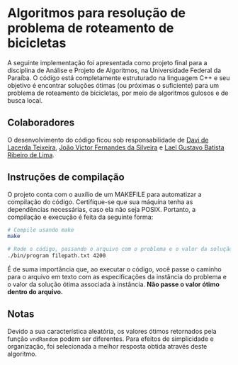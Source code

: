 # Algoritmos para resolução de problema de roteamento de bicicletas
A seguinte implementação foi apresentada como projeto final para a disciplina de Análise e Projeto de Algoritmos, na Universidade Federal da Paraíba. O código está completamente estruturado na linguagem C++ e seu objetivo é encontrar soluções ótimas (ou próximas o suficiente) para um problema de roteamento de bicicletas, por meio de algoritmos gulosos e de busca local. 

## Colaboradores
O desenvolvimento do código ficou sob responsabilidade de [Davi de Lacerda Teixeira](https://github.com/DavideLacerdaT), [João Victor Fernandes da Silveira](https://github.com/oiotave) e [Lael Gustavo Batista Ribeiro de Lima](https://github.com/sunny-fellow).

## Instruções de compilação
O projeto conta com o auxílio de um MAKEFILE para automatizar a compilação do código. Certifique-se que sua máquina tenha as dependências necessárias, caso ela não seja POSIX. Portanto, a compilação e execução é feita da seguinte forma:

```bash
# Compile usando make
make
```
```bash
# Rode o código, passando o arquivo com o problema e o valor da solução ótima
./bin/program filepath.txt 4200
```

É de suma importância que, ao executar o código, você passe o caminho para o arquivo em texto com as especificações da instância do problema e o valor da solução ótima associada à instância. **Não passe o valor ótimo dentro do arquivo.**

## Notas

Devido a sua característica aleatória, os valores ótimos retornados pela função ```vndRandom``` podem ser diferentes. Para efeitos de simplicidade e organização, foi selecionada a melhor resposta obtida através deste algoritmo.
